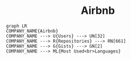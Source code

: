 <h1 align="center">Airbnb</h1>

```mermaid
graph LR
COMPANY_NAME{Airbnb}
COMPANY_NAME ---> U{Users} ---> UN[32]
COMPANY_NAME ---> R{Repositories} ---> RN[661]
COMPANY_NAME ---> G{Gists} ---> GN[2]
COMPANY_NAME ---> ML{Most Used<br>Languages}
```
